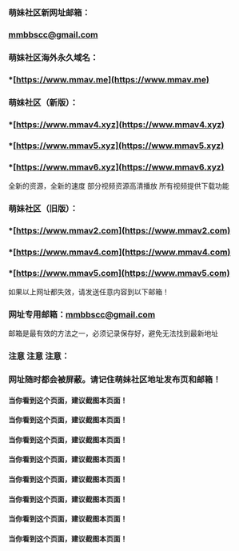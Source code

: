 ### 萌妹社区新网址邮箱：
### mmbbscc@gmail.com

### 萌妹社区海外永久域名：
### *[https://www.mmav.me](https://www.mmav.me)  
### 萌妹社区（新版）：
### *[https://www.mmav4.xyz](https://www.mmav4.xyz)  
### *[https://www.mmav5.xyz](https://www.mmav5.xyz)   
### *[https://www.mmav6.xyz](https://www.mmav6.xyz)   
全新的资源，全新的速度
部分视频资源高清播放
所有视频提供下载功能

### 萌妹社区（旧版）：
### *[https://www.mmav2.com](https://www.mmav2.com)  
### *[https://www.mmav4.com](https://www.mmav4.com)   
### *[https://www.mmav5.com](https://www.mmav5.com)   

如果以上网址都失效，请发送任意内容到以下邮箱！

### 网址专用邮箱：mmbbscc@gmail.com

邮箱是最有效的方法之一，必须记录保存好，避免无法找到最新地址



### 注意 注意 注意：
### 网址随时都会被屏蔽。请记住萌妹社区地址发布页和邮箱！
#### 当你看到这个页面，建议截图本页面！ 
#### 当你看到这个页面，建议截图本页面！ 
#### 当你看到这个页面，建议截图本页面！ 
#### 当你看到这个页面，建议截图本页面！ 
#### 当你看到这个页面，建议截图本页面！ 
#### 当你看到这个页面，建议截图本页面！ 
#### 当你看到这个页面，建议截图本页面！ 
#### 当你看到这个页面，建议截图本页面！ 
